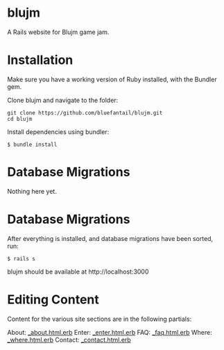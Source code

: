 # blujm
A Rails website for Blujm game jam. 

# Installation

Make sure you have a working version of Ruby installed, with the Bundler gem.

Clone blujm and navigate to the folder:

```
git clone https://github.com/bluefantail/blujm.git
cd blujm
```

Install dependencies using bundler:

```
$ bundle install
```

# Database Migrations

Nothing here yet.


# Database Migrations

After everything is installed, and database migrations have been sorted, run:

```
$ rails s
```

blujm should be available at http://localhost:3000


# Editing Content

Content for the various site sections are in the following partials:

About: [_about.html.erb](app/views/page/_about.html.erb)
Enter: [_enter.html.erb](app/views/page/_enter.html.erb)
FAQ: [_faq.html.erb](app/views/page/_faq.html.erb)
Where: [_where.html.erb](app/views/page/_where.html.erb)
Contact: [_contact.html.erb](app/views/page/_contact.html.erb)
